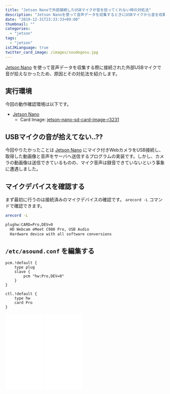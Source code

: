 ```yaml
---
title: "Jetson Nanoで外部接続したUSBマイクが音を拾ってくれない時の対処法"
description: "Jetson Nanoを使って音声データを収集するときにUSBマイクから音を収集してくれない問題への原因と対処法を紹介します。"
date: "2019-12-31T23:33:33+09:00"
thumbnail: ""
categories:
  - "jetson"
tags:
  - "jetson"
isCJKLanguage: true
twitter_card_image: /images/soudegesu.jpg
---
```


[Jetson Nano](https://amzn.to/36f2dhQ) を使って音声データを収集する際に接続された外部USBマイクで音が拾えなかったため、原因とその対処法を紹介します。

<!--adsense-->

## 実行環境

今回の動作確認環境は以下です。

* [Jetson Nano](https://amzn.to/36f2dhQ)
  * Card Image: [jetson-nano-sd-card-image-r3231](https://developer.nvidia.com/jetson-nano-sd-card-image-r3231)

## USBマイクの音が拾えてない..??

今回やりたかったことは [Jetson Nano](https://amzn.to/36f2dhQ) にマイク付きWebカメラをUSB接続し、取得した動画像と音声をサーバへ送信するプログラムの実装です。しかし、カメラの動画像は送信できているものの、マイク音声は録音できていないという事象に遭遇しました。

<!--adsense-->

## マイクデバイスを確認する

まず最初に行うのは接続済みのマイクデバイスの確認です。 `arecord -L` コマンドで確認できます。

```bash
arecord -L

plughw:CARD=Pro,DEV=0
  HD Webcam eMeet C980 Pro, USB Audio
  Hardware device with all software conversions
```

## `/etc/asound.conf` を編集する

```vi
pcm.!default {
	type plug
	slave {
		pcm "hw:Pro,DEV=0"
	}
}

ctl.!default {
	type hw
	card Pro
}
```


<iframe style="width:120px;height:240px;" marginwidth="0" marginheight="0" scrolling="no" frameborder="0" src="//rcm-fe.amazon-adsystem.com/e/cm?lt1=_blank&bc1=000000&IS2=1&bg1=FFFFFF&fc1=000000&lc1=0000FF&t=soudegesu-22&language=ja_JP&o=9&p=8&l=as4&m=amazon&f=ifr&ref=as_ss_li_til&asins=B07T6LYQZ6&linkId=7ed180cd03c44a1f511439d04b3f94d4"></iframe>
<iframe style="width:120px;height:240px;" marginwidth="0" marginheight="0" scrolling="no" frameborder="0" src="//rcm-fe.amazon-adsystem.com/e/cm?lt1=_blank&bc1=000000&IS2=1&bg1=FFFFFF&fc1=000000&lc1=0000FF&t=soudegesu-22&language=ja_JP&o=9&p=8&l=as4&m=amazon&f=ifr&ref=as_ss_li_til&asins=4800712513&linkId=3a03ff896d417aa83c547f5b4812cf01"></iframe>
